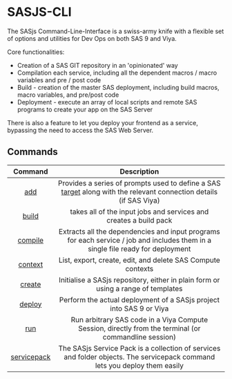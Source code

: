 SASJS-CLI
====================

The SASjs Command-Line-Interface is a swiss-army knife with a flexible set of options and utilities for Dev Ops on both SAS 9 and Viya.

Core functionalities:

* Creation of a SAS GIT repository in an 'opinionated' way
* Compilation each service, including all the dependent macros / macro variables and pre / post code
* Build - creation of the master SAS deployment, including build macros, macro variables, and pre/post code
* Deployment - execute an array of local scripts and remote SAS programs to create your app on the SAS Server

There is also a feature to let you deploy your frontend as a service, bypassing the need to access the SAS Web Server.


## Commands


| Command |Description|
|:-------:|:----:|
|   [add](/add)   | Provides a series of prompts used to define a SAS  [target](/glossary#target ) along with the relevant connection details (if SAS Viya) |
|[build](/build)  |takes all of the input jobs and services and creates a build pack|
|[compile](/compile)|Extracts all the dependencies and input programs for each service / job and includes them in a single file ready for deployment|
|[context](/context)|List, export, create, edit, and delete SAS Compute contexts|
|[create](/create)| Initialise a SASjs repository, either in plain form or using a range of templates|
|[deploy](/deploy)|Perform the actual deployment of a SASjs project into SAS 9 or Viya|
|[run](/run)|Run arbitrary SAS code in a Viya Compute Session, directly from the terminal (or commandline session)|
|[servicepack](/servicepack)|The SASjs Service Pack is a collection of services and folder objects.  The servicepack command lets you deploy them easily|
